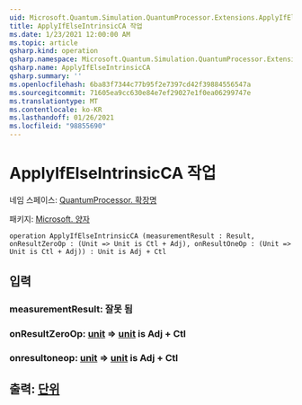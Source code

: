 ```yaml
---
uid: Microsoft.Quantum.Simulation.QuantumProcessor.Extensions.ApplyIfElseIntrinsicCA
title: ApplyIfElseIntrinsicCA 작업
ms.date: 1/23/2021 12:00:00 AM
ms.topic: article
qsharp.kind: operation
qsharp.namespace: Microsoft.Quantum.Simulation.QuantumProcessor.Extensions
qsharp.name: ApplyIfElseIntrinsicCA
qsharp.summary: ''
ms.openlocfilehash: 6ba83f7344c77b95f2e7397cd42f39884556547a
ms.sourcegitcommit: 71605ea9cc630e84e7ef29027e1f0ea06299747e
ms.translationtype: MT
ms.contentlocale: ko-KR
ms.lasthandoff: 01/26/2021
ms.locfileid: "98855690"
---
```

# <a name="applyifelseintrinsicca-operation"></a>ApplyIfElseIntrinsicCA 작업

네임 스페이스: [QuantumProcessor. 확장명](xref:Microsoft.Quantum.Simulation.QuantumProcessor.Extensions)

패키지: [Microsoft. 양자](https://nuget.org/packages/Microsoft.Quantum.QSharp.Core)




```qsharp
operation ApplyIfElseIntrinsicCA (measurementResult : Result, onResultZeroOp : (Unit => Unit is Ctl + Adj), onResultOneOp : (Unit => Unit is Ctl + Adj)) : Unit is Adj + Ctl
```


## <a name="input"></a>입력

### <a name="measurementresult--__invalidresult__"></a>measurementResult: __잘못 <Result> 됨__




### <a name="onresultzeroop--unit--unit--is-adj--ctl"></a>onResultZeroOp: [unit](xref:microsoft.quantum.lang-ref.unit) => [unit](xref:microsoft.quantum.lang-ref.unit)  is Adj + Ctl




### <a name="onresultoneop--unit--unit--is-adj--ctl"></a>onresultoneop: [unit](xref:microsoft.quantum.lang-ref.unit) => [unit](xref:microsoft.quantum.lang-ref.unit)  is Adj + Ctl





## <a name="output--unit"></a>출력: [단위](xref:microsoft.quantum.lang-ref.unit)

